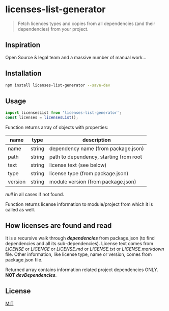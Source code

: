 # licenses-list-generator
> Fetch licences types and copies from all dependencies (and their dependencies) from your project. 

## Inspiration
Open Source & legal team and a massive number of manual work... 

## Installation
```sh
npm install licenses-list-generator --save-dev
```

## Usage
```javascript
import licensesList from 'licenses-list-generator';
const licenses = licensesList();
```

Function returns array of objects with properties:

name | type | description
---|---|---
name | string | dependency name (from package.json)
path | string| path to dependency, starting from root 
text | string| license text (see below)
type | string | license type (from package.json)
version | string | module version (from package.json)

*null* in all cases if not found.

Function returns license information to module/project from which it is called as well.

## How licenses are found and read
It is a recursive walk through __*dependencies*__ from package.json (to find dependencies and all its sub-dependencies). 
License text comes from *LICENSE* or *LICENCE* or *LICENSE.md* or *LICENSE.txt* or *LICENSE.markdown* file.
Other information, like license type, name or version, comes from package.json file.


Returned array contains information related project dependencies ONLY. 
__NOT *devDependencies*__.

## License
[MIT](https://github.com/jacekwasowski/licenses-list-generator/blob/master/LICENSE)
